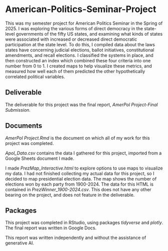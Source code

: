 # American-Politics-Seminar-Project

This was my semester project for American Politics Seminar in the Spring of 2025. I was exploring the various forms of direct democracy in the state-level governments of the fifty US states, and examining what kinds of states were associated with increased or decreased direct democratic participation at the state level. To do this, I compiled data about the laws states have concerning judicial elections, ballot initiatives, constitutional amendments, and recall elections. I classified the systems in place, and then constructed an index which combined these four criteria into one number from 0 to 1. I created maps to help visualize these metrics, and measured how well each of them predicted the other hypothetically correlated political variables. 

## Deliverable

The deliverable for this project was the final report, _AmerPol Project-Final Submission_.

## Documents

 _AmerPol Project.Rmd_ is the document on which all of my work for this project was completed.
 
_Apol_Data.csv_ contains the data I gathered for this project, imported from a Google Sheets document I made. 

I made _PrezMap_Interactive.html_ to explore options to use maps to visualize my data. I had not finished collecting my actual data for this project, so I decided to map presidential election data. The map shows the number of elections won by each party from 1900-2024. The data for this HTML is contained in _PrezWinner_1900-2024.csv_. This does not have any other bearing on the project, and does not feature in the deliverable. 

## Packages
This project was completed in RStudio, using packages _tidyverse_ and _plotly_. The final report was written in Google Docs.

This report was written independently and without the assistance of generative AI.
